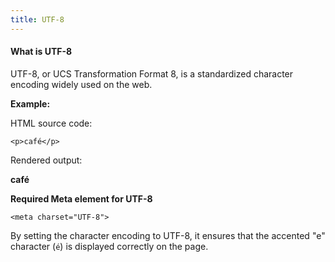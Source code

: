 ```yaml
---
title: UTF-8
---
```


#### What is UTF-8

UTF-8, or UCS Transformation Format 8, is a standardized character encoding widely used on the web.

**Example:**

HTML source code:

`<p>café</p>`

Rendered output:

**café**

**Required Meta element for UTF-8**

`<meta charset="UTF-8">`

By setting the character encoding to UTF-8, it ensures that the accented "e" character (`é`) is displayed correctly on the page.